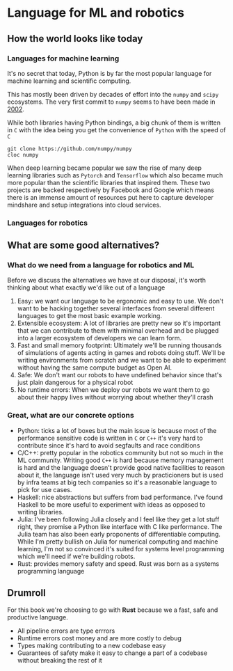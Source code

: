 # Language for ML and robotics

## How the world looks like today

### Languages for machine learning

It's no secret that today, Python is by far the most popular language for machine learning and scientific computing.

This has mostly been driven by decades of effort into the ```numpy``` and ```scipy``` ecosystems. The very first commit to ```numpy``` seems to have been made in [2002](https://github.com/numpy/numpy/tags?after=v0.2.2).

While both libraries having Python bindings, a big chunk of them is written in ```C``` with the idea being you get the convenience of ```Python``` with the speed of ```C```

```
git clone https://github.com/numpy/numpy
cloc numpy
```


When deep learning became popular we saw the rise of many deep learning libraries such as ```Pytorch``` and ```Tensorflow``` which also became much more popular than the scientific libraries that inspired them. These two projects are backed respectively by Facebook and Google which means there is an immense amount of resources put here to capture developer mindshare and setup integrations into cloud services.

### Languages for robotics

## What are some good alternatives?

### What do we need from a language for robotics and ML
Before we discuss the alternatives we have at our disposal, it's worth thinking about what exactly we'd like out of a language
1. Easy: we want our language to be ergonomic and easy to use. We don't want to be hacking together several interfaces from several different languages to get the most basic example working.
2. Extensible ecosystem: A lot of libraries are pretty new so it's important that we can contribute to them with minimal overhead and be plugged into a larger ecosystem of developers we can learn form.
3. Fast and small memory footprint: Ultimately we'll be running thousands of simulations of agents acting in games and robots doing stuff. We'll be writing environments from scratch and  we want to be able to experiment without having the same compute budget as Open AI.
4. Safe: We don't want our robots to have undefined behavior since that's just plain dangerous for a physical robot
5. No runtime errors: When we deploy our robots we want them to go about their happy lives without worrying about whether they'll crash

### Great, what are our concrete options
* Python: ticks a lot of boxes but the main issue is because most of the performance sensitive code is written in ```C``` or ```C++``` it's very hard to contribute since it's hard to avoid segfaults and race conditions 
* C/C++: pretty popular in the robotics community but not so much in the ML community. Writing good ```C++``` is hard because memory management is hard and the language doesn't provide good native facilities to reason about it, the language isn't used very much by practicioners but is used by infra teams at big tech companies so it's a reasonable language to pick for use cases.
* Haskell: nice abstractions but suffers from bad performance. I've found Haskell to be more useful to experiment with ideas as opposed to writing libraries.
* Julia: I've been following Julia closely and I feel like they get a lot stuff right, they promise a Python like interface with C like performance. The Julia team has also been early proponents of differentiable computing. While I'm pretty bullish on Julia for numerical computing and machine learning, I'm not so convinced it's suited for systems level programming which we'll need if we're building robots.  
* Rust: provides memory safety and speed. Rust was born as a systems programming language 

## Drumroll 
For this book we're choosing to go with **Rust** because we a fast, safe and productive language.


* All pipeline errors are type errrors
* Runtime errors cost money and are more costly to debug
* Types making contributing to a new codebase easy
* Guarantees of safety make it easy to change a part of a codebase without breaking the rest of it